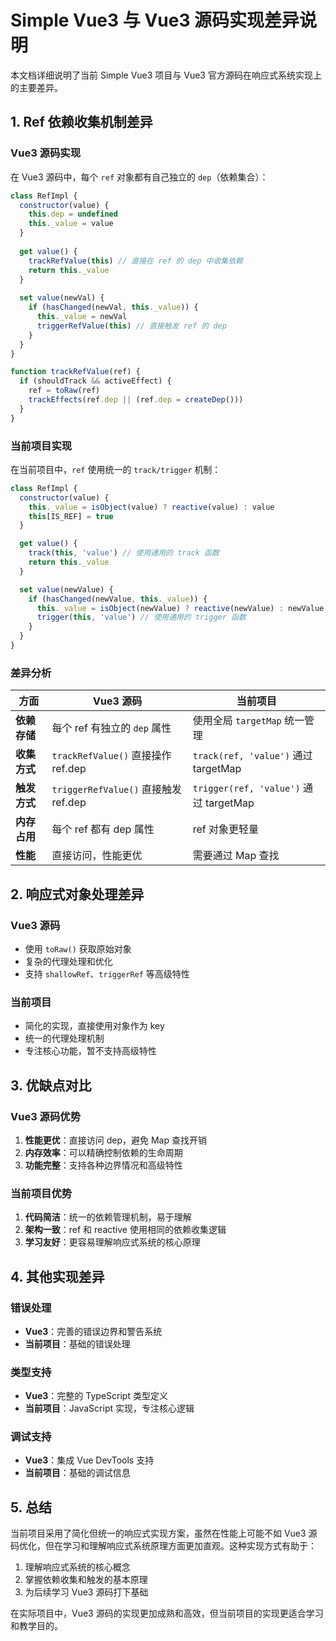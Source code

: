 # Simple Vue3 与 Vue3 源码实现差异说明

本文档详细说明了当前 Simple Vue3 项目与 Vue3 官方源码在响应式系统实现上的主要差异。

## 1. Ref 依赖收集机制差异

### Vue3 源码实现

在 Vue3 源码中，每个 `ref` 对象都有自己独立的 `dep`（依赖集合）：

```javascript
class RefImpl {
  constructor(value) {
    this.dep = undefined
    this._value = value
  }
  
  get value() {
    trackRefValue(this) // 直接在 ref 的 dep 中收集依赖
    return this._value
  }
  
  set value(newVal) {
    if (hasChanged(newVal, this._value)) {
      this._value = newVal
      triggerRefValue(this) // 直接触发 ref 的 dep
    }
  }
}

function trackRefValue(ref) {
  if (shouldTrack && activeEffect) {
    ref = toRaw(ref)
    trackEffects(ref.dep || (ref.dep = createDep()))
  }
}
```

### 当前项目实现

在当前项目中，`ref` 使用统一的 `track/trigger` 机制：

```javascript
class RefImpl {
  constructor(value) {
    this._value = isObject(value) ? reactive(value) : value
    this[IS_REF] = true
  }

  get value() {
    track(this, 'value') // 使用通用的 track 函数
    return this._value
  }

  set value(newValue) {
    if (hasChanged(newValue, this._value)) {
      this._value = isObject(newValue) ? reactive(newValue) : newValue
      trigger(this, 'value') // 使用通用的 trigger 函数
    }
  }
}
```

### 差异分析

| 方面 | Vue3 源码 | 当前项目 |
|------|-----------|----------|
| **依赖存储** | 每个 ref 有独立的 `dep` 属性 | 使用全局 `targetMap` 统一管理 |
| **收集方式** | `trackRefValue()` 直接操作 ref.dep | `track(ref, 'value')` 通过 targetMap |
| **触发方式** | `triggerRefValue()` 直接触发 ref.dep | `trigger(ref, 'value')` 通过 targetMap |
| **内存占用** | 每个 ref 都有 dep 属性 | ref 对象更轻量 |
| **性能** | 直接访问，性能更优 | 需要通过 Map 查找 |

## 2. 响应式对象处理差异

### Vue3 源码
- 使用 `toRaw()` 获取原始对象
- 复杂的代理处理和优化
- 支持 `shallowRef`、`triggerRef` 等高级特性

### 当前项目
- 简化的实现，直接使用对象作为 key
- 统一的代理处理机制
- 专注核心功能，暂不支持高级特性

## 3. 优缺点对比

### Vue3 源码优势
1. **性能更优**：直接访问 dep，避免 Map 查找开销
2. **内存效率**：可以精确控制依赖的生命周期
3. **功能完整**：支持各种边界情况和高级特性

### 当前项目优势
1. **代码简洁**：统一的依赖管理机制，易于理解
2. **架构一致**：ref 和 reactive 使用相同的依赖收集逻辑
3. **学习友好**：更容易理解响应式系统的核心原理

## 4. 其他实现差异

### 错误处理
- **Vue3**：完善的错误边界和警告系统
- **当前项目**：基础的错误处理

### 类型支持
- **Vue3**：完整的 TypeScript 类型定义
- **当前项目**：JavaScript 实现，专注核心逻辑

### 调试支持
- **Vue3**：集成 Vue DevTools 支持
- **当前项目**：基础的调试信息

## 5. 总结

当前项目采用了简化但统一的响应式实现方案，虽然在性能上可能不如 Vue3 源码优化，但在学习和理解响应式系统原理方面更加直观。这种实现方式有助于：

1. 理解响应式系统的核心概念
2. 掌握依赖收集和触发的基本原理
3. 为后续学习 Vue3 源码打下基础

在实际项目中，Vue3 源码的实现更加成熟和高效，但当前项目的实现更适合学习和教学目的。